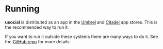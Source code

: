 # Running

**usocial** is distributed as an app in the [Umbrel](http://getumbrel.com/) and [Citadel](https://github.com/runcitadel) app stores. This is the recommended way to run it.

If you want to run it outside these systems there are many ways to do it. See the [GitHub repo](https://github.com/ibz/usocial) for more details.

